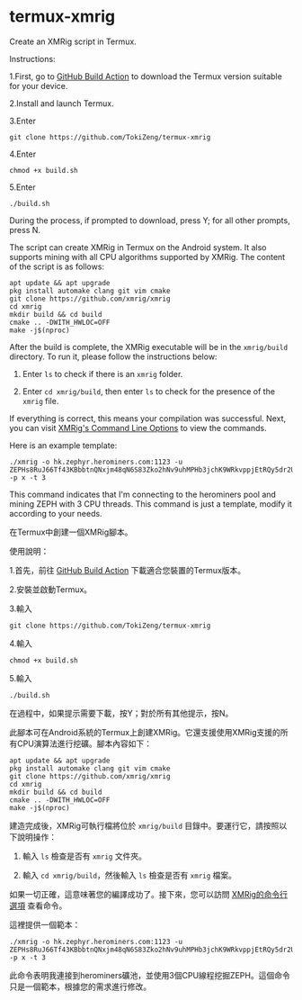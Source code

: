 # termux-xmrig
Create an XMRig script in Termux.

Instructions:

1.First, go to [GitHub Build Action](https://github.com/termux/termux-app/actions/runs/7378253068) to download the Termux version suitable for your device.

2.Install and launch Termux.

3.Enter
```
git clone https://github.com/TokiZeng/termux-xmrig
```
4.Enter 
```
chmod +x build.sh
```
5.Enter 
```
./build.sh
```
During the process, if prompted to download, press Y; for all other prompts, press N.


The script can create XMRig in Termux on the Android system. It also supports mining with all CPU algorithms supported by XMRig. The content of the script is as follows:

```
apt update && apt upgrade
pkg install automake clang git vim cmake
git clone https://github.com/xmrig/xmrig
cd xmrig
mkdir build && cd build
cmake .. -DWITH_HWLOC=OFF
make -j$(nproc)
```

After the build is complete, the XMRig executable will be in the `xmrig/build` directory. To run it, please follow the instructions below:

1. Enter `ls` to check if there is an `xmrig` folder.

2. Enter `cd xmrig/build`, then enter `ls` to check for the presence of the `xmrig` file.

If everything is correct, this means your compilation was successful. Next, you can visit [XMRig's Command Line Options](https://xmrig.com/docs/miner/command-line-options) to view the commands.

Here is an example template:
```
./xmrig -o hk.zephyr.herominers.com:1123 -u ZEPHs8RuJ66Tf43KBbbtnQNxjm48qN6S83Zko2hNv9uhMPHb3jchK9WRkvppjEtRQy5dr2UNBSggdNc1pNJYNYL1ipwqzYgMZZ5.op -p x -t 3
```
This command indicates that I'm connecting to the herominers pool and mining ZEPH with 3 CPU threads. This command is just a template, modify it according to your needs.

在Termux中創建一個XMRig腳本。

使用說明：

1.首先，前往 [GitHub Build Action](https://github.com/termux/termux-app/actions/runs/7378253068) 下載適合您裝置的Termux版本。

2.安裝並啟動Termux。

3.輸入
```
git clone https://github.com/TokiZeng/termux-xmrig
```
4.輸入 
```
chmod +x build.sh
```
5.輸入 
```
./build.sh
```
在過程中，如果提示需要下載，按Y；對於所有其他提示，按N。


此腳本可在Android系統的Termux上創建XMRig。它還支援使用XMRig支援的所有CPU演算法進行挖礦。腳本內容如下：

```
apt update && apt upgrade
pkg install automake clang git vim cmake
git clone https://github.com/xmrig/xmrig
cd xmrig
mkdir build && cd build
cmake .. -DWITH_HWLOC=OFF
make -j$(nproc)
```

建造完成後，XMRig可執行檔將位於 `xmrig/build` 目錄中。要運行它，請按照以下說明操作：

1. 輸入 `ls` 檢查是否有 `xmrig` 文件夾。

2. 輸入 `cd xmrig/build`，然後輸入 `ls` 檢查是否有 `xmrig` 檔案。

如果一切正確，這意味著您的編譯成功了。接下來，您可以訪問 [XMRig的命令行選項](https://xmrig.com/docs/miner/command-line-options) 查看命令。

這裡提供一個範本：
```
./xmrig -o hk.zephyr.herominers.com:1123 -u ZEPHs8RuJ66Tf43KBbbtnQNxjm48qN6S83Zko2hNv9uhMPHb3jchK9WRkvppjEtRQy5dr2UNBSggdNc1pNJYNYL1ipwqzYgMZZ5.op -p x -t 3
```
此命令表明我連接到herominers礦池，並使用3個CPU線程挖掘ZEPH。這個命令只是一個範本，根據您的需求進行修改。
